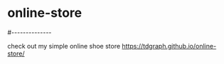 # online-store
#--------------

check out my simple online shoe store https://tdgraph.github.io/online-store/

